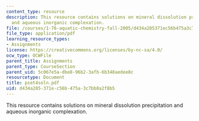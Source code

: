 ```yaml
---
content_type: resource
description: This resource contains solutions on mineral dissolution precipitation
  and aqueous inorganic complexation.
file: /courses/1-76-aquatic-chemistry-fall-2005/d434a285371ec56b475a3c7bb8a2f8b5_pset4soln.pdf
file_type: application/pdf
learning_resource_types:
- Assignments
license: https://creativecommons.org/licenses/by-nc-sa/4.0/
ocw_type: OCWFile
parent_title: Assignments
parent_type: CourseSection
parent_uid: 5c067e5a-dbe8-96b2-3afb-6b348aedee8c
resourcetype: Document
title: pset4soln.pdf
uid: d434a285-371e-c56b-475a-3c7bb8a2f8b5
---
```

This resource contains solutions on mineral dissolution precipitation and aqueous inorganic complexation.